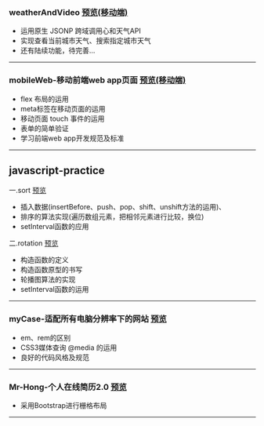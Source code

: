 ### weatherAndVideo [预览(移动端)](https://hardmanhong.github.io/myPage/weatherAndVideo/index.html)
* 运用原生 JSONP 跨域调用心和天气API
* 实现查看当前城市天气、搜索指定城市天气
* 还有陆续功能，待完善...

---
### mobileWeb-移动前端web app页面 [预览(移动端)](https://hardmanhong.github.io/myPage/mobileWeb/index.html)
* flex 布局的运用
* meta标签在移动页面的运用
* 移动页面 touch 事件的运用
* 表单的简单验证
* 学习前端web app开发规范及标准

---

## javascript-practice

一.sort [预览](https://hardmanhong.github.io/myPage/javascript-practice/sort/sort.html)
* 插入数据(insertBefore、push、pop、shift、unshift方法的运用)、
* 排序的算法实现(遍历数组元素，把相邻元素进行比较，换位)
* setInterval函数的应用

二.rotation [预览](https://hardmanhong.github.io/myPage/javascript-practice/rotation/rotation.html)
* 构造函数的定义
* 构造函数原型的书写
* 轮播图算法的实现
* setInterval函数的运用

---

### myCase-适配所有电脑分辨率下的网站 [预览](https://hardmanhong.github.io/myPage/myCase/index.html)
* em、rem的区别
* CSS3媒体查询 @media 的运用
* 良好的代码风格及规范

---

### Mr-Hong-个人在线简历2.0 [预览](https://hardmanhong.github.io/myPage/Mr-Hong/index.html)
* 采用Bootstrap进行栅格布局

---









